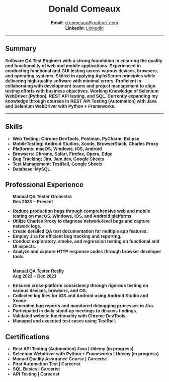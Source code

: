 <h1 style="text-align: center; font-family: Arial, sans-serif;">Donald Comeaux</h1>
<p style="text-align: center;">
  <strong>Email</strong>: <a href="mailto:d.comeaux@outlook.com">d.comeaux@outlook.com</a> <br>  
  <strong>LinkedIn</strong>: <a href="https://www.linkedin.com/in/don-comeaux/">LinkedIn</a> <br> 

  <hr>
<h2>Summary</h2>
<p style="font-family: Arial, sans-serif;">
<strong>Software QA Test Engineer with a strong foundation in ensuring the quality and functionality of web and mobile applications. Experienced in conducting functional and GUI testing across various devices, browsers, and operating systems. Skilled in applying Agile/Scrum principles while delivering high-quality software with minimal errors. Proficient in collaborating with development teams and project management to align testing efforts with business objectives. Working Knowledge of Selenium WebDriver (Python), REST API testing, and SQL. Currently expanding my knowledge through courses in REST API Testing (Automation) with Java and Selenium WebDriver with Python + Frameworks.<strong>

<hr>
 


  <h2>Skills</h2>
  <ul style="font-family: Arial, sans-serif;">
  <li><strong>Web Testing: Chrome DevTools, Postman, PyCharm, Eclipse</strong></li>
  <li><strong>MobileTesting: Android Studios, Xcode, BrowserStack, Charles Proxy</strong></li>
  <li><strong>Platforms:  macOS,  Windows,  iOS,  Android</strong></li>
  <li><strong>Browsers:  Chrome,  Safari,  Firefox,  Opera,  Edge</strong></li>
  <li><strong>Bug Tracking:  Jira,  Jam.dev,  Google Sheets</strong></li>
  <li><strong>Test Management:  TestRail,  Google Sheets</strong></li>
  <li><strong>Database:  MySQL</strong></li>
  </ul>

<h2>Professional Experience</h2>
<ul style="font-family: Arial, sans-serif;">
<p><strong>Manual QA Tester Orchestra<br>Dec 2023 – Present</strong></p>
<li><strong>Reduce production bugs through comprehensive web and mobile testing on macOS, Windows, iOS, and Android platforms.</strong></li>
<li><strong>Utilize Charles Proxy to diagnose network-level bugs and capture network logs.</strong></li>
<li><strong>Create detailed QA test documentation for multiple app features.</strong></li>
<li><strong>Employ Jira for efficient bug tracking and reporting.</strong></li>
<li><strong>Conduct exploratory, smoke, and regression testing on functional and UI aspects.</strong></li> 
<li><strong>Analyze and capture HTTP response codes through browser developer tools.</strong></li> 


<br>


<p><strong>Manual QA Tester Reelly<br>Aug 2023 – Dec 2023</strong></p>
 <li><strong>Ensured cross-platform consistency through rigorous testing on various devices, browsers, and OS.</strong></li> 
 <li><strong>Collected log files for iOS and Android using Android Studio and Xcode.</strong></li> 
 <li><strong>Generated bug reports and monitored debugging processes in Jira.</strong></li> 
   <li><strong>Participated in daily stand-up meetings to discuss findings.</strong></li> 
 <li><strong>Validated website functionality with Chrome DevTools.</strong></li> 
 <li><strong>Managed and executed test cases using TestRail.</strong></li>
 </ul>

<h2>Certifications</h2>
<ul style="font-family: Arial, sans-serif;">
  <li><strong>Rest API Testing (Automation) Java | Udemy (in progress)</li><strong>
  <li><strong>Selenium Webdriver with Python + Frameworks | Udemy (in progress)<strong></li>
  <li><strong>Manual Quality Assurance Course | Careerist<strong></li>
  <li><strong>First Automation Test | Careerist<strong></li>
  <li><strong>SQL Basics  | Careerist<strong></li>
  <li><strong>API Testing | Careerist<strong></li>
  </ul>
